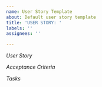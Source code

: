 ```yaml
---
name: User Story Template
about: Default user story template
title: 'USER STORY: '
labels: ''
assignees: ''

---
```


*User Story*



*Acceptance Criteria*



*Tasks*
